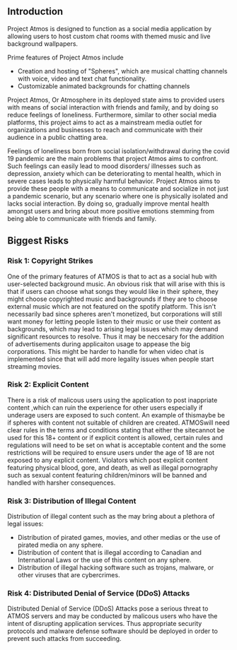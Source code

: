 ## Introduction

Project Atmos is designed to function as a social media application by allowing
users to host custom chat rooms with themed music and live background
wallpapers.

Prime features of Project Atmos include

- Creation and hosting of "Spheres", which are musical chatting channels with
  voice, video and text chat functionality.
- Customizable animated backgrounds for chatting channels

Project Atmos, Or Atmosphere in its deployed state aims to provided users with
means of social interaction with friends and family, and by doing so reduce
feelings of loneliness. Furthermore, similar to other social media platforms,
this project aims to act as a mainstream media outlet for organizations and
businesses to reach and communicate with their audience in a public chatting
area.

Feelings of loneliness born from social isolation/withdrawal during the covid 19
pandemic are the main problems that project Atmos aims to confront. Such
feelings can easily lead to mood disorders/ illnesses such as depression,
anxiety which can be deteriorating to mental health, which in severe cases leads
to physically harmful behavior. Project Atmos aims to provide these people with
a means to communicate and socialize in not just a pandemic scenario, but any
scenario where one is physically isolated and lacks social interaction. By doing
so, gradually improve mental health amongst users and bring about more positive
emotions stemming from being able to communicate with friends and family.

## Biggest Risks

### Risk 1: Copyright Strikes

One of the primary features of ATMOS is that to act as a social hub with 
user-selected background music. An obvious risk that will arise with this is that
if users can choose what songs they would like in their sphere, they might choose
copyrighted music and backgrounds if they are to choose external music which are
not featured on the spotify platform. This isn't necessarily bad since spheres
aren't monetized, but corporations will still want money for letting people
listen to their music or use their content as backgrounds, which may lead to 
arising legal issues which may demand significant resources to resolve. Thus it may
be neccesary for the addition of advertisements during applicaiton usage to appease
the big corporations. This might be harder to handle for when video chat is
implemented since that will add more legality issues when people start streaming
movies.

### Risk 2: Explicit Content

There is a risk of malicous users using the application to post inappriate content
,which can ruin the experience for other users especially if underage users are 
exposed to such content. An example of thismaybe be if spheres with content not 
suitable of children are created. ATMOSwill need clear rules in the terms and 
conditions stating that either the sitecannot be used for this 18+ content or if 
explicit content is allowed, certain rules and regulations will need to be set 
on what is acceptable content and the some restrictions will be  required to ensure
users under the age of 18 are not exposed to any explicit content. Violators which
post explicit content featuring physical blood, gore, and death, as well as illegal 
pornography such as sexual content featuring children/minors will be banned and 
handled with harsher consequences.

### Risk 3: Distribution of Illegal Content

Distribution of illegal content such as the may bring about a plethora of legal 
issues:

- Distribution of pirated games, movies, and other medias or the use of pirated
  media on any sphere.
- Distribution of content that is illegal according to Canadian and
  International Laws or the use of this content on any sphere.
- Distribution of illegal hacking software such as trojans, malware, or other
  viruses that are cybercrimes.

### Risk 4: Distributed Denial of Service (DDoS) Attacks

 Distributed Denial of Service (DDoS) Attacks pose a serious threat to ATMOS
 servers and may be conducted by malicous users who have the intent of 
 disrupting application services. Thus appropriate security protocols and 
 malware defense software should be deployed in order to prevent such attacks
 from succeeding.
